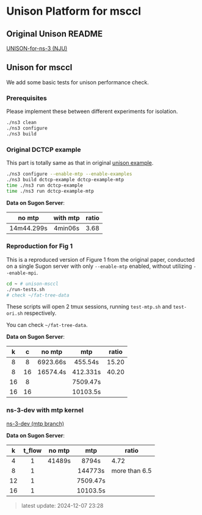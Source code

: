# Unison Platform for msccl

## Original Unison README

[UNISON-for-ns-3 (NJU)](https://github.com/NASA-NJU/UNISON-for-ns-3)

## Unison for msccl

We add some basic tests for unison performance check.

### Prerequisites

Please implement these between different experiments for isolation.

```sh
./ns3 clean
./ns3 configure
./ns3 build
```

### Original DCTCP example

This part is totally same as that in original [unison example](https://github.com/NASA-NJU/UNISON-for-ns-3?tab=readme-ov-file#getting-started).

```sh
./ns3 configure --enable-mtp --enable-examples
./ns3 build dctcp-example dctcp-example-mtp
time ./ns3 run dctcp-example
time ./ns3 run dctcp-example-mtp
```

__Data on Sugon Server__:

|no mtp|with mtp|ratio|
|:---:|:---:|:---:|
|14m44.299s|4min06s|3.68|

### Reproduction for Fig 1

This is a reproduced version of Figure 1 from the original paper, conducted on a single Sugon server with only `--enable-mtp` enabled, without utilizing `--enable-mpi`.

```sh
cd ~ # unison-msccl
./run-tests.sh
# check ~/fat-tree-data
```

These scripts will open 2 tmux sessions, running `test-mtp.sh` and `test-ori.sh` respectively.

You can check `~/fat-tree-data`.

__Data on Sugon Server__:

|  k  |  c  |  no mtp  |   mtp    | ratio |
| :-: | :-: | :------: | :------: | ----- |
|  8  |  8  | 6923.66s | 455.54s  | 15.20 |
|  8  | 16  | 16574.4s | 412.331s | 40.20 |
| 16  |  8  |          | 7509.47s |       |
| 16  | 16  |          | 10103.5s |       |

### ns-3-dev with mtp kernel

[ns-3-dev (mtp branch)](https://github.com/majinchao2002/ns-3-dev/tree/mtp)

__Data on Sugon Server__:

|  k  |  t_flow  |  no mtp  |   mtp    | ratio |
| :-: | :-: | :------: | :------: | ----- |
|  4  |  1  | 41489s | 8794s | 4.72 |
|  8  |  1  |  | 144773s | more than 6.5 |
| 12  |  1  |          | 7509.47s |       |
| 16  |  1 |          | 10103.5s |       |

> latest update: 2024-12-07 23:28


